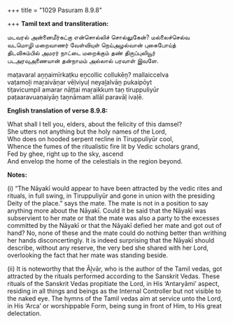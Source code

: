 +++
title = "1029 Pasuram 8.9.8"

+++
**Tamil text and transliteration:**

மடவரல் அன்னைமீர்கட்கு என்சொல்லிச் சொல்லுகேன்? மல்லைச்செல்வ  
வடமொழி மறைவாணர் வேள்வியுள் நெய்அழல்வான் புகைபோய்த்  
திடவிசும்பில் அமரர் நாட்டை மறைக்கும் தண் திருப்புலியூர்  
படஅரவுஅணையான் தன்நாமம் அல்லால் பரவாள் இவளே.

maṭavaral aṉṉaimīrkaṭku eṉcollic collukēṉ? mallaiccelva  
vaṭamoḻi maṟaivāṇar vēḷviyuḷ neyaḻalvāṉ pukaipōyt  
tiṭavicumpil amarar nāṭṭai maṟaikkum taṇ tiruppuliyūr  
paṭaaravuaṇaiyāṉ taṉnāmam allāl paravāḷ ivaḷē.

**English translation of verse 8.9.8:**

What shall I tell you, elders, about the felicity of this damsel?  
She utters not anything but the holy names of the Lord,  
Who does on hooded serpent recline in Tiruppuliyūr cool,  
Whence the fumes of the ritualistic fire lit by Vedic scholars grand,  
Fed by ghee, right up to the sky, ascend  
And envelop the home of the celestials in the region beyond.

**Notes:**

\(i\) “The Nāyakī would appear to have been attracted by the vedic rites and rituals, in full swing, in Tiruppuliyūr and gone in union with the presiding Deity of the place.” says the mate. The mate is not in a position to say anything more about the Nāyakī. Could it be said that the Nāyakī was subservient to her mate or that the mate was also a party to the excesses committed by the Nāyakī or that the Nāyakī defied her mate and got out of hand? No, none of these and the mate could do nothing better than writhing her hands disconcertingly. It is indeed surprising that the Nāyakī should describe, without any reserve, the very bed she shared with her Lord, overlooking the fact that her mate was standing beside.

\(ii\) It is noteworthy that the Āḻvār, who is the author of the Tamil vedas, got attracted by the rituals performed according to the Sanskrit Vedas. These rituals of the Sanskrit Vedas propitiate the Lord, in His ‘Antaryāmi’ aspect, residing in all things and beings as the Internal Controller but not visible to the naked eye. The hymns of the Tamil vedas aim at service unto the Lord, in His ‘Arca’ or worshippable Form, being sung in front of Him, to His great delectation.


